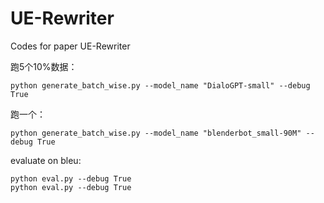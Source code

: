 # UE-Rewriter
Codes for paper UE-Rewriter

跑5个10%数据：
```
python generate_batch_wise.py --model_name "DialoGPT-small" --debug True
```

跑一个：
```
python generate_batch_wise.py --model_name "blenderbot_small-90M" --debug True
```

evaluate on bleu:
```
python eval.py --debug True
python eval.py --debug True
```
